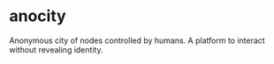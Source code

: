 # anocity
Anonymous city of nodes controlled by humans. A platform to interact without revealing identity.
